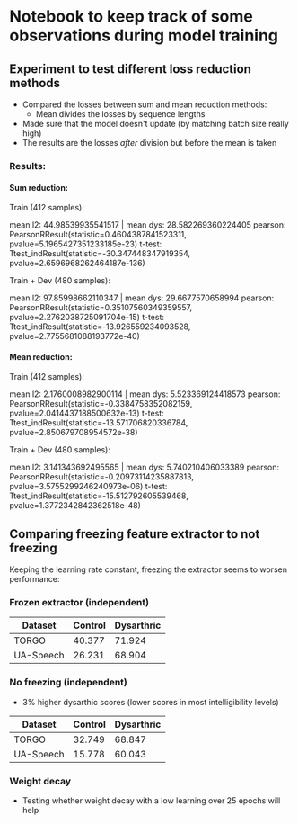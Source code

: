 # Notebook to keep track of some observations during model training

## Experiment to test different loss reduction methods

- Compared the losses between sum and mean reduction methods:
    - Mean divides the losses by sequence lengths
- Made sure that the model doesn't update (by matching batch size really high)
- The results are the losses *after* division but before the mean is taken

### Results:

#### Sum reduction:

Train (412 samples):

mean l2: 44.98539935541517 | mean dys: 28.582269360224405
pearson: PearsonRResult(statistic=0.4604387841523311, pvalue=5.1965427351233185e-23)
t-test: Ttest_indResult(statistic=-30.347448347919354, pvalue=2.6596968262464187e-136)

Train + Dev (480 samples):

mean l2: 97.85998662110347 | mean dys: 29.6677570658994
pearson: PearsonRResult(statistic=0.35107560349359557, pvalue=2.2762038725091704e-15)
t-test: Ttest_indResult(statistic=-13.926559234093528, pvalue=2.7755681088193772e-40)

#### Mean reduction:

Train (412 samples):

mean l2: 2.1760008982900114 | mean dys: 5.523369124418573
pearson: PearsonRResult(statistic=-0.3384758352082159, pvalue=2.0414437188500632e-13)
t-test: Ttest_indResult(statistic=-13.571706820336784, pvalue=2.850679708954572e-38)

Train + Dev (480 samples):

mean l2: 3.141343692495565 | mean dys: 5.740210406033389
pearson: PearsonRResult(statistic=-0.20973114235887813, pvalue=3.5755299246240973e-06)
t-test: Ttest_indResult(statistic=-15.512792605539468, pvalue=1.3772342842362518e-48)

## Comparing freezing feature extractor to not freezing

Keeping the learning rate constant, freezing the extractor seems to worsen performance:

### Frozen extractor (independent)

|Dataset   |Control|Dysarthric|
|----------|-------|----------|
|TORGO     |40.377 |71.924    |
|UA-Speech |26.231 |68.904    |

### No freezing (independent)

- 3% higher dysarthic scores (lower scores in most intelligibility levels)

|Dataset   |Control|Dysarthric|
|----------|-------|----------|
|TORGO     |32.749 |68.847    |
|UA-Speech |15.778 |60.043    |

### Weight decay

- Testing whether weight decay with a low learning over 25 epochs will help
